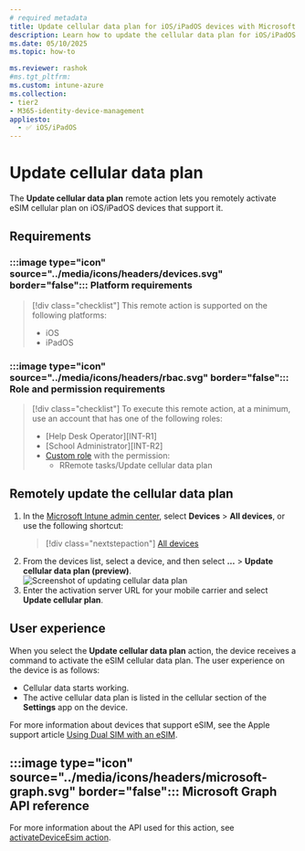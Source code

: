 ```yaml
---
# required metadata
title: Update cellular data plan for iOS/iPadOS devices with Microsoft Intune
description: Learn how to update the cellular data plan for iOS/iPadOS devices that support eSIM.
ms.date: 05/10/2025
ms.topic: how-to

ms.reviewer: rashok
#ms.tgt_pltfrm:
ms.custom: intune-azure
ms.collection:
- tier2
- M365-identity-device-management
appliesto:
  - ✅ iOS/iPadOS
---
```


# Update cellular data plan

The **Update cellular data plan** remote action lets you remotely activate eSIM cellular plan on iOS/iPadOS devices that support it.

## Requirements

### :::image type="icon" source="../media/icons/headers/devices.svg" border="false"::: Platform requirements

> [!div class="checklist"]
> This remote action is supported on the following platforms:
>
> - iOS
> - iPadOS

### :::image type="icon" source="../media/icons/headers/rbac.svg" border="false"::: Role and permission requirements

> [!div class="checklist"]
> To execute this remote action, at a minimum, use an account that has one of the following roles:
>
> - [Help Desk Operator][INT-R1]
> - [School Administrator][INT-R2]
> - [Custom role][INT-RC] with the permission:
>   - RRemote tasks/Update cellular data plan

## Remotely update the cellular data plan

1. In the [Microsoft Intune admin center][INT-AC], select **Devices** > **All devices**, or use the following shortcut:
    > [!div class="nextstepaction"]
    > [All devices][INT-AC1]
1. From the devices list, select a device, and then select **...** > **Update cellular data plan (preview)**.
    ![Screenshot of updating cellular data plan](./media/images/update-cellular-data-plan.png)
1. Enter the activation server URL for your mobile carrier and select **Update cellular plan**.

## User experience

When you select the **Update cellular data plan** action, the device receives a command to activate the eSIM cellular data plan. The user experience on the device is as follows:

- Cellular data starts working.
- The active cellular data plan is listed in the cellular section of the **Settings** app on the device.

For more information about devices that support eSIM, see the Apple support article [Using Dual SIM with an eSIM](https://support.apple.com/HT209044).

## :::image type="icon" source="../media/icons/headers/microsoft-graph.svg" border="false"::: Microsoft Graph API reference

For more information about the API used for this action, see [activateDeviceEsim action][GRAPH-1].

<!--links-->

[INT-AC]: https://go.microsoft.com/fwlink/?linkid=2109431
[INT-AC1]: https://go.microsoft.com/fwlink/?linkid=2109431#view/Microsoft_Intune_DeviceSettings/DevicesMenu/~/allDevices

[INT-RC]: /intune/intune-service/fundamentals/create-custom-role

[GRAPH-1]: /graph/api/intune-devices-manageddevice-activateDeviceEsim
